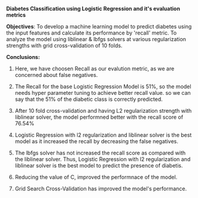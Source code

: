 **Diabetes Classification using Logistic Regression and it's evaluation metrics**

**Objectives**: To develop a machine learning model to predict diabetes using the input features and calculate its performance by 'recall' metric. To analyze the model using liblinear & lbfgs solvers at various regularization strengths with grid cross-validation of 10 folds.

**Conclusions:**

1) Here, we have choosen Recall as our evalution metric, as we are concerned about false negatives.

2) The Recall for the base Logistic Regression Model is 51%, so the model needs hyper parameter tuning to achieve better recall value. so we can say that the 51% of the diabetic class is correctly predicted.

3) After 10 fold cross-validation and having L2 regularization strength with liblinear solver, the model performned better with the recall score of 76.54%

4) Logistic Regression with l2 regularization and liblinear solver is the best model as it increased the recall by decreasing the false negatives.

5) The lbfgs solver has not increased the recall score as compared with the liblinear solver. Thus, Logistic Regression with l2 regularization and liblinear solver is the best model to predict the presence of diabetis.

6) Reducing the value of C, improved the performnace of the model.

7) Grid Search Cross-Validation has improved the model's performance.
